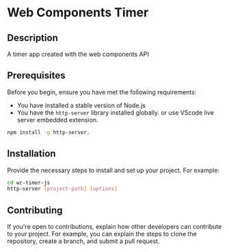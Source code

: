 # Web Components Timer

## Description

A timer app created with the web components API

## Prerequisites

Before you begin, ensure you have met the following requirements:

* You have installed a stable version of Node.js
* You have the `http-server` library installed globally. or use VScode live server embedded extension.

```bash
npm install -g http-server.
```

## Installation

Provide the necessary steps to install and set up your project. For example:

```bash
cd wc-timer-js
http-server [project-path] [options]
```

## Contributing

If you're open to contributions, explain how other developers can contribute to your project. For example, you can explain the steps to clone the repository, create a branch, and submit a pull request.